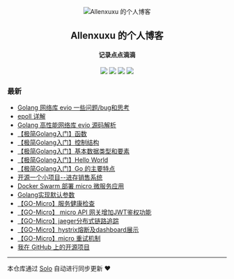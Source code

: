 <p align="center"><img alt="Allenxuxu 的个人博客" src="https://static.b3log.org/images/brand/solo-32.png"></p><h2 align="center">
Allenxuxu 的个人博客
</h2>

<h4 align="center">记录点点滴滴</h4>
<p align="center"><a title="Allenxuxu 的个人博客" target="_blank" href="https://github.com/Allenxuxu/solo-blog"><img src="https://img.shields.io/github/last-commit/Allenxuxu/solo-blog.svg?style=flat-square&color=FF9900"></a>
<a title="GitHub repo size in bytes" target="_blank" href="https://github.com/Allenxuxu/solo-blog"><img src="https://img.shields.io/github/repo-size/Allenxuxu/solo-blog.svg?style=flat-square"></a>
<a title="Solo Version" target="_blank" href="https://github.com/b3log/solo/releases"><img src="https://img.shields.io/badge/solo-3.6.2-f1e05a.svg?style=flat-square&color=blueviolet"></a>
<a title="Hits" target="_blank" href="https://github.com/b3log/hits"><img src="https://hits.b3log.org/Allenxuxu/solo-blog.svg"></a></p>

### 最新

* [Golang 网络库 evio 一些问题/bug和思考](https://note.mogutou.xyz/articles/2019/08/15/1565876205121.html)
* [epoll 详解](https://note.mogutou.xyz/articles/2019/08/08/1565229171388.html)
* [Golang 高性能网络库 evio 源码解析](https://note.mogutou.xyz/articles/2019/08/06/1565053139105.html)
* [【极简Golang入门】函数](https://note.mogutou.xyz/articles/2019/08/04/1564914678382.html)
* [【极简Golang入门】控制结构](https://note.mogutou.xyz/articles/2019/08/04/1564914572901.html)
* [【极简Golang入门】基本数据类型和要素](https://note.mogutou.xyz/articles/2019/08/04/1564914401205.html)
* [【极简Golang入门】Hello World](https://note.mogutou.xyz/articles/2019/08/04/1564914182581.html)
* [【极简Golang入门】Go 的主要特点](https://note.mogutou.xyz/articles/2019/08/04/1564913986055.html)
* [开源一个小项目--进存销售系统](https://note.mogutou.xyz/articles/2019/07/28/1564281900869.html)
* [Docker Swarm 部署 micro 微服务应用 ](https://note.mogutou.xyz/articles/2019/07/18/1563453904693.html)
* [Golang实现默认参数](https://note.mogutou.xyz/articles/2019/06/27/1561595947632.html)
* [ 【GO-Micro】服务健康检查](https://note.mogutou.xyz/articles/2019/06/24/1561380283681.html)
* [【GO-Micro】 micro API 网关增加JWT鉴权功能](https://note.mogutou.xyz/articles/2019/06/24/1561380135633.html)
* [【GO-Micro】jaeger分布式链路追踪](https://note.mogutou.xyz/articles/2019/06/24/1561380020624.html)
* [【GO-Micro】hystrix熔断及dashboard展示](https://note.mogutou.xyz/articles/2019/06/20/1561018626474.html)
* [【GO-Micro】micro 重试机制](https://note.mogutou.xyz/articles/2019/06/20/1561018083376.html)
* [我在 GitHub 上的开源项目](https://note.mogutou.xyz/my-github-repos)



---

本仓库通过 [Solo](https://github.com/b3log/solo) 自动进行同步更新 ❤️ 